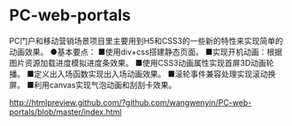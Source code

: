 # PC-web-portals
PC门户和移动营销场景项目里主要用到H5和CSS3的一些新的特性来实现简单的动画效果。
●基本要点：
■使用div+css搭建静态页面。
■实现开机动画：根据图片资源加载进度模拟进度条效果。
■使用CSS3动画属性实现首屏3D动画轮播。
■定义出入场函数实现出入场动画效果。
■滚轮事件兼容处理实现滚动换屏。
■利用canvas实现气泡动画和刮刮卡效果。

http://htmlpreview.github.com/?github.com/wangwenyin/PC-web-portals/blob/master/index.html
 
